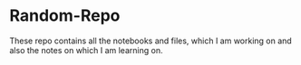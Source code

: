 # Random-Repo
These repo contains all the notebooks and files, which I am working on and also the notes on which I am learning on.

